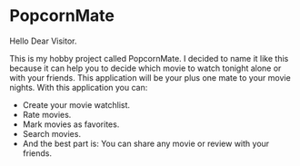 # PopcornMate

Hello Dear Visitor.

This is my hobby project called PopcornMate. I decided to name it like this because it can help you to decide which movie to watch tonight alone or with your friends. This application will be your plus one mate to your movie nights.
With this application you can:

* Create your movie watchlist.
* Rate movies.
* Mark movies as favorites.
* Search movies.
* And the best part is: You can share any movie or review with your friends.

